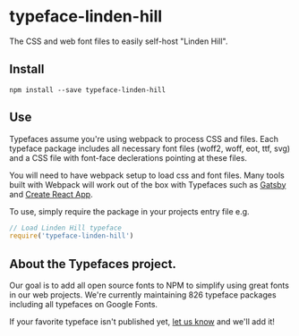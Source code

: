 
# typeface-linden-hill

The CSS and web font files to easily self-host "Linden Hill".

## Install

`npm install --save typeface-linden-hill`

## Use

Typefaces assume you're using webpack to process CSS and files. Each typeface
package includes all necessary font files (woff2, woff, eot, ttf, svg) and
a CSS file with font-face declerations pointing at these files.

You will need to have webpack setup to load css and font files. Many tools built
with Webpack will work out of the box with Typefaces such as [Gatsby](https://github.com/gatsbyjs/gatsby)
and [Create React App](https://github.com/facebookincubator/create-react-app).

To use, simply require the package in your projects entry file e.g.

```javascript
// Load Linden Hill typeface
require('typeface-linden-hill')
```

## About the Typefaces project.

Our goal is to add all open source fonts to NPM to simplify using great fonts in
our web projects. We're currently maintaining 826 typeface packages
including all typefaces on Google Fonts.

If your favorite typeface isn't published yet, [let us know](https://github.com/KyleAMathews/typefaces)
and we'll add it!
